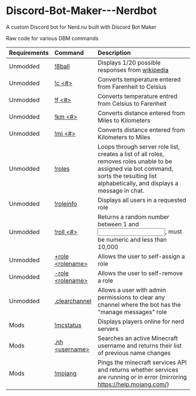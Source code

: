 # Discord-Bot-Maker---Nerdbot
A custom Discord bot for Nerd.nu built with Discord Bot Maker

Raw code for various DBM commands

Requirements|Command|Description
:-|:-|:-
Unmodded | [!8ball](https://github.com/Silversunset01/Discord-Bot-Maker---Nerdbot/blob/master/!8ball) | Displays 1/20 possible responses from [wikipedia](https://en.wikipedia.org/wiki/Magic_8-Ball#Possible_answers)
Unmodded | [!c \<#\>	](https://github.com/Silversunset01/Discord-Bot-Maker---Nerdbot/blob/master/!c%20%3C%23%3E) | Converts temperature entered from Farenheit to Celsius
Unmodded | [!f \<#\>](https://github.com/Silversunset01/Discord-Bot-Maker---Nerdbot/blob/master/!f%20%3C%23%3E) | Converts temperature entred from Celsius to Farenheit
Unmodded | [!km \<#\>](https://github.com/Silversunset01/Discord-Bot-Maker---Nerdbot/blob/master/!km%20%3C%23%3E) | Converts distance entered from Miles to Kilometers
Unmodded | [!mi \<#\>](https://github.com/Silversunset01/Discord-Bot-Maker---Nerdbot/blob/master/!mi%20%3C%23%3E) | Converts distance entered from Kilometers to Miles
Unmodded | [!roles](https://github.com/Silversunset01/Discord-Bot-Maker---Nerdbot/blob/master/!roles) | Loops through server role list, creates a list of all roles, removes roles unable to be assigned via bot command, sorts the resulting list alphabetically, and displays a message in chat.
Unmodded | [!roleinfo](https://github.com/Silversunset01/Discord-Bot-Maker---Nerdbot/blob/master/!roleinfo) | Displays all users in a requested role
Unmodded | [!roll \<#\>](https://github.com/Silversunset01/Discord-Bot-Maker---Nerdbot/blob/master/!roll%20%3C%23%3E) | Returns a random number between 1 and <input>, must be numeric and less than 10,000
Unmodded | [+role \<rolename\>](https://github.com/Silversunset01/Discord-Bot-Maker---Nerdbot/blob/master/%2Brole%20%3Cname%3E) | Allows the user to self-assign a role
Unmodded | [-role \<rolename\>](https://github.com/Silversunset01/Discord-Bot-Maker---Nerdbot/blob/master/-role%20%3Cname%3E) | Allows the user to self-remove a role
Unmodded | [.clearchannel](https://github.com/Silversunset01/Discord-Bot-Maker---Nerdbot/blob/master/.clearchannel) | Allows a user with admin permissions to clear any channel where the bot has the "manage messages" role
Mods | [!mcstatus](https://github.com/Silversunset01/Discord-Bot-Maker---Nerdbot/blob/master/!mcstatus)|Displays players online for nerd servers
Mods | [.nh \<username\>](https://github.com/Silversunset01/Discord-Bot-Maker---Nerdbot/blob/master/.nh)|Searches an active Minecraft username and returns their list of previous name changes
Mods | [!mojang](https://github.com/Silversunset01/Discord-Bot-Maker---Nerdbot/blob/master/!mojang)|Pings the minecraft services API and returns whether services are running or in error (mirroring https://help.mojang.com/)

